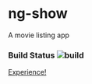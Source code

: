 # ng-show
A movie listing app

### Build Status ![build](https://travis-ci.org/anshad/ng-show.svg?branch=master)

[Experience!](https://ng-show.firebaseapp.com/)

